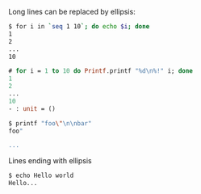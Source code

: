 Long lines can be replaced by ellipsis:


```sh
$ for i in `seq 1 10`; do echo $i; done
1
2
...
10
```

```ocaml
# for i = 1 to 10 do Printf.printf "%d\n%!" i; done
1
2
...
10
- : unit = ()
```

```sh
$ printf "foo\"\n\nbar"
foo"

...
```

Lines ending with ellipsis

```sh
$ echo Hello world
Hello...
```
